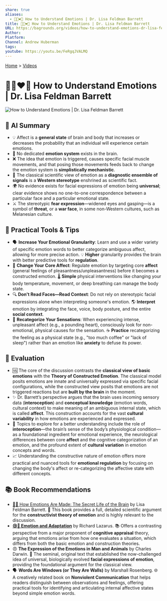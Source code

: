 ```yaml
---
share: true
aliases:
  - 🤔🤯❤️📖 How to Understand Emotions | Dr. Lisa Feldman Barrett
title: 🤔🤯❤️📖 How to Understand Emotions | Dr. Lisa Feldman Barrett
URL: https://bagrounds.org/videos/how-to-understand-emotions-dr-lisa-feldman-barrett
Author:
Platform:
Channel: Andrew Huberman
tags:
youtube: https://youtu.be/FeRgqJVALMQ
---
```

[Home](../index.md) > [Videos](./index.md)  
# 🤔🤯❤️📖 How to Understand Emotions | Dr. Lisa Feldman Barrett  
![How to Understand Emotions | Dr. Lisa Feldman Barrett](https://youtu.be/FeRgqJVALMQ)  
  
## 🤖 AI Summary  
* 💡 Affect is a **general state** of brain and body that increases or decreases the probability that an individual will experience certain emotions.  
* 🧠 No dedicated **emotion system** exists in the brain.  
* ❌ The idea that emotion is triggered, causes specific facial muscle movements, and that posing those movements feeds back to change the emotion system is **simplistically mechanistic**.  
* 📜 The classical scientific view of emotion as a **diagnostic ensemble of signals** is a **Western stereotype** enshrined as scientific fact.  
* 🌍 No evidence exists for facial expressions of emotion being **universal**; clear evidence shows no one-to-one correspondence between a particular face and a particular emotional state.  
* ⚔️ The stereotypic **fear expression**—widened eyes and gasping—is a symbol of **threat**, or a **war face**, in some non-Western cultures, such as Melanesian culture.  
  
## 🔨 Practical Tools & Tips  
* 🗣️ **Increase Your Emotional Granularity**: Learn and use a wider variety of specific emotion words to better categorize ambiguous affect, allowing for more precise action. 💡 **Higher** granularity provides the brain with better predictive tools for **regulation**.  
* 🧘 **Change Your Core Affect**: Regulate emotion by targeting core **affect** (general feelings of pleasantness/unpleasantness) before it becomes a constructed emotion. 🌡️ **Simple** physical interventions like changing your body temperature, movement, or deep breathing can manage the body state.  
* 🔍 **Don't Read Faces—Read Context**: Do not rely on stereotypic facial expressions alone when interpreting someone's emotion. 🌎 **Interpret** emotion by integrating the face, voice, body posture, and the entire **social context**.  
* 🔄 **Recategorize Your Sensations**: When experiencing intense, unpleasant affect (e.g., a pounding heart), consciously look for non-emotional, physical causes for the sensation. ☕ **Practice** recategorizing the feeling as a physical state (e.g., "too much coffee" or "lack of sleep") rather than an emotion like **anxiety** to defuse its power.  
  
## 🤔 Evaluation  
* 🆚 The core of the discussion contrasts the **classical view of basic emotions** with the **Theory of Constructed Emotion**. The classical model posits emotions are innate and universally expressed via specific facial configurations, while the constructed view posits that emotions are not triggered reactions but are **built by the brain** in the moment.  
* ✨ Dr. Barrett’s perspective argues that the brain uses incoming sensory data (**interoception**) and **conceptual knowledge** (emotion words, cultural context) to make meaning of an ambiguous internal state, which is called **affect**. This construction accounts for the vast **cultural variability** in how emotions are experienced and expressed.  
* 🧐 Topics to explore for a better understanding include the role of **interoception**—the brain’s sense of the body’s physiological condition—as a foundational ingredient for emotional experience, the neurological differences between core **affect** and the cognitive categorization of an emotion, and the profound extent of **cultural variation** in emotion concepts and words.  
* 📈 Understanding the constructive nature of emotion offers more practical and nuanced tools for **emotional regulation** by focusing on changing the body's affect or re-categorizing the affective state with different concepts.  
  
## 📚 Book Recommendations  
* [🧠🤔 How Emotions Are Made: The Secret Life of the Brain](../books/how-emotions-are-made-the-secret-life-of-the-brain.md) by Lisa Feldman Barrett. 📖 This book provides a full, detailed scientific argument for the **constructivist theory of emotion** and is highly relevant to the discussion.  
* **[😢🔄 Emotion and Adaptation](../books/emotion-and-adaptation.md)** by Richard Lazarus. 📚 Offers a contrasting perspective from a major proponent of **cognitive appraisal** theory, arguing that emotions arise from how one evaluates a situation, which differs from both the basic emotion and construction theories.  
* 😠 **The Expression of the Emotions in Man and Animals** by Charles Darwin. 📜 The seminal, original text that established the now-challenged idea of universal, biologically evolved **facial expressions of emotion**, providing the foundational argument for the classical view.  
* 🗣️ **Words Are Windows (or They Are Walls)** by Marshall Rosenberg. 🌐 A creatively related book on **Nonviolent Communication** that helps readers distinguish between observations and feelings, offering practical tools for identifying and articulating internal affective states beyond simple emotion words.